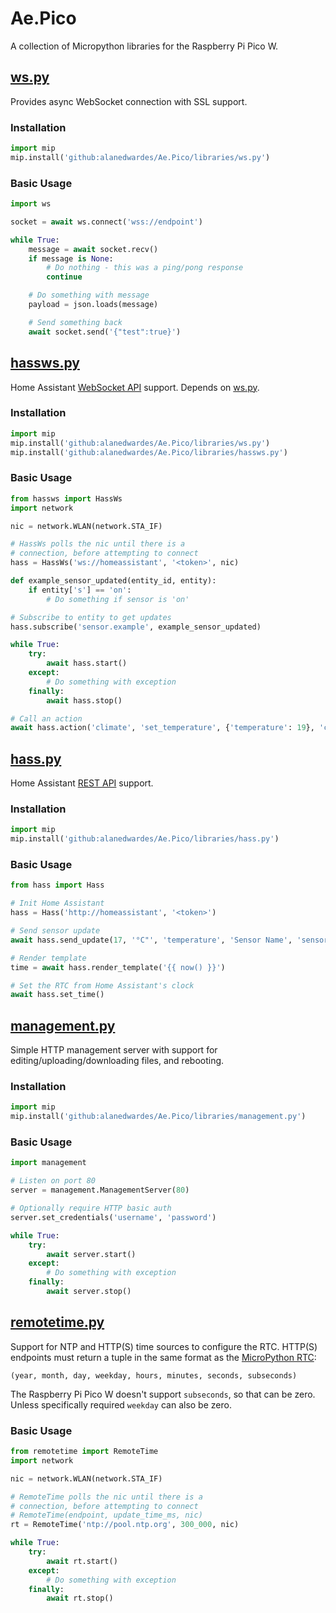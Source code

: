 # Ae.Pico

A collection of Micropython libraries for the Raspberry Pi Pico W.

## [ws.py](./libraries/ws.py)

Provides async WebSocket connection with SSL support.

### Installation

```python
import mip
mip.install('github:alanedwardes/Ae.Pico/libraries/ws.py')
```

### Basic Usage

```python
import ws

socket = await ws.connect('wss://endpoint')

while True:
    message = await socket.recv()        
    if message is None:
        # Do nothing - this was a ping/pong response
        continue

    # Do something with message
    payload = json.loads(message)

    # Send something back
    await socket.send('{"test":true}')
```

## [hassws.py](./libraries/hassws.py)

Home Assistant [WebSocket API](https://developers.home-assistant.io/docs/api/websocket/) support. Depends on [ws.py](#wspy).

### Installation

```python
import mip
mip.install('github:alanedwardes/Ae.Pico/libraries/ws.py')
mip.install('github:alanedwardes/Ae.Pico/libraries/hassws.py')
```

### Basic Usage

```python
from hassws import HassWs
import network

nic = network.WLAN(network.STA_IF)

# HassWs polls the nic until there is a
# connection, before attempting to connect
hass = HassWs('ws://homeassistant', '<token>', nic)

def example_sensor_updated(entity_id, entity):
    if entity['s'] == 'on':
        # Do something if sensor is 'on'

# Subscribe to entity to get updates
hass.subscribe('sensor.example', example_sensor_updated)

while True:
    try:
        await hass.start()
    except:
        # Do something with exception
    finally:
        await hass.stop()

# Call an action
await hass.action('climate', 'set_temperature', {'temperature': 19}, 'climate.kitchen')
```

## [hass.py](./libraries/hass.py)

Home Assistant [REST API](https://developers.home-assistant.io/docs/api/rest/) support.

### Installation

```python
import mip
mip.install('github:alanedwardes/Ae.Pico/libraries/hass.py')
```

### Basic Usage

```python
from hass import Hass

# Init Home Assistant
hass = Hass('http://homeassistant', '<token>')

# Send sensor update
await hass.send_update(17, '°C"', 'temperature', 'Sensor Name', 'sensor.my_sensor_id')

# Render template
time = await hass.render_template('{{ now() }}')

# Set the RTC from Home Assistant's clock
await hass.set_time()
```

## [management.py](./libraries/management.py)

Simple HTTP management server with support for editing/uploading/downloading files, and rebooting.

### Installation

```python
import mip
mip.install('github:alanedwardes/Ae.Pico/libraries/management.py')
```

### Basic Usage

```python
import management

# Listen on port 80
server = management.ManagementServer(80)

# Optionally require HTTP basic auth
server.set_credentials('username', 'password')

while True:
    try:
        await server.start()
    except:
        # Do something with exception
    finally:
        await server.stop()
```

## [remotetime.py](./libraries/remotetime.py)

Support for NTP and HTTP(S) time sources to configure the RTC. HTTP(S) endpoints must return a tuple in the same format as the [MicroPython RTC](https://docs.micropython.org/en/latest/library/machine.RTC.html):
```
(year, month, day, weekday, hours, minutes, seconds, subseconds)
```
The Raspberry Pi Pico W doesn't support `subseconds`, so that can be zero. Unless specifically required `weekday` can also be zero.

### Basic Usage

```python
from remotetime import RemoteTime
import network

nic = network.WLAN(network.STA_IF)

# RemoteTime polls the nic until there is a
# connection, before attempting to connect
# RemoteTime(endpoint, update_time_ms, nic)
rt = RemoteTime('ntp://pool.ntp.org', 300_000, nic)

while True:
    try:
        await rt.start()
    except:
        # Do something with exception
    finally:
        await rt.stop()
```

